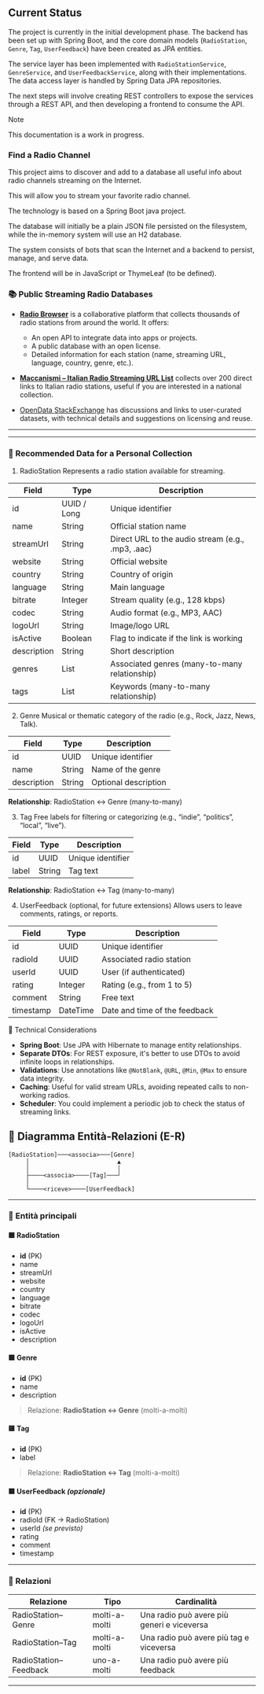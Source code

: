 ## Current Status

The project is currently in the initial development phase. The backend has been set up with Spring Boot, and the core domain models (`RadioStation`, `Genre`, `Tag`, `UserFeedback`) have been created as JPA entities.

The service layer has been implemented with `RadioStationService`, `GenreService`, and `UserFeedbackService`, along with their implementations. The data access layer is handled by Spring Data JPA repositories.

The next steps will involve creating REST controllers to expose the services through a REST API, and then developing a frontend to consume the API.

> [!NOTE]
> This documentation is a work in progress.

### Find a Radio Channel
This project aims to discover and add to a database all useful info about radio channels streaming on the Internet.

This will allow you to stream your favorite radio channel.

The technology is based on a Spring Boot java project.

The database will initially be a plain JSON file persisted on the filesystem, while the in-memory system will use an H2 database.

The system consists of bots that scan the Internet and a backend to persist, manage, and serve data.

The frontend will be in JavaScript or ThymeLeaf (to be defined).


### 📚 Public Streaming Radio Databases

- [**Radio Browser**](https://www.radio-browser.info/) is a collaborative platform that collects thousands of radio stations from around the world. It offers:
  - An open API to integrate data into apps or projects.
  - A public database with an open license.
  - Detailed information for each station (name, streaming URL, language, country, genre, etc.).

- [**Maccanismi – Italian Radio Streaming URL List**](https://www.maccanismi.it/2012/08/21/elenco-url-streaming-radio-italiane-sul-web-rtl-rds-radio-kiss-kiss-r101-virgin-radio-e-moltre-altre/) collects over 200 direct links to Italian radio stations, useful if you are interested in a national collection.

- [OpenData StackExchange](https://opendata.stackexchange.com/questions/5406/dataset-of-radio-stations-live-streaming-urls-collaboratively-curated) has discussions and links to user-curated datasets, with technical details and suggestions on licensing and reuse.

---

---

### 🧾 Recommended Data for a Personal Collection

1. RadioStation
Represents a radio station available for streaming.

Field | Type | Description
---|---|---
id | UUID / Long | Unique identifier
name | String | Official station name
streamUrl | String | Direct URL to the audio stream (e.g., .mp3, .aac)
website | String | Official website
country | String | Country of origin
language | String | Main language
bitrate | Integer | Stream quality (e.g., 128 kbps)
codec | String | Audio format (e.g., MP3, AAC)
logoUrl | String | Image/logo URL
isActive | Boolean | Flag to indicate if the link is working
description | String | Short description
genres | List<Genre> | Associated genres (many-to-many relationship)
tags | List<Tag> | Keywords (many-to-many relationship)

2. Genre
Musical or thematic category of the radio (e.g., Rock, Jazz, News, Talk).

Field | Type | Description
---|---|---
id | UUID | Unique identifier
name | String | Name of the genre
description | String | Optional description

**Relationship**: RadioStation ↔ Genre (many-to-many)

3. Tag
Free labels for filtering or categorizing (e.g., “indie”, “politics”, “local”, “live”).

Field | Type | Description
---|---|---
id | UUID | Unique identifier
label | String | Tag text

**Relationship**: RadioStation ↔ Tag (many-to-many)

4. UserFeedback (optional, for future extensions)
Allows users to leave comments, ratings, or reports.

Field | Type | Description
---|---|---
id | UUID | Unique identifier
radioId | UUID | Associated radio station
userId | UUID | User (if authenticated)
rating | Integer | Rating (e.g., from 1 to 5)
comment | String | Free text
timestamp | DateTime | Date and time of the feedback


🔧 Technical Considerations
- **Spring Boot**: Use JPA with Hibernate to manage entity relationships.
- **Separate DTOs**: For REST exposure, it's better to use DTOs to avoid infinite loops in relationships.
- **Validations**: Use annotations like `@NotBlank`, `@URL`, `@Min`, `@Max` to ensure data integrity.
- **Caching**: Useful for valid stream URLs, avoiding repeated calls to non-working radios.
- **Scheduler**: You could implement a periodic job to check the status of streaming links.


## 📐 Diagramma Entità-Relazioni (E-R)

```
[RadioStation]───<associa>───[Genre]
     │                         ▲
     │                         │
     ├────<associa>────[Tag]───┘
     │
     └────<riceve>────[UserFeedback]
```

---

### 🔹 Entità principali

#### 🟦 RadioStation
- **id** (PK)
- name
- streamUrl
- website
- country
- language
- bitrate
- codec
- logoUrl
- isActive
- description

#### 🟩 Genre
- **id** (PK)
- name
- description

> Relazione: **RadioStation ↔ Genre** (molti-a-molti)

#### 🟨 Tag
- **id** (PK)
- label

> Relazione: **RadioStation ↔ Tag** (molti-a-molti)

#### 🟥 UserFeedback *(opzionale)*
- **id** (PK)
- radioId (FK → RadioStation)
- userId *(se previsto)*
- rating
- comment
- timestamp

---

### 🔗 Relazioni

| Relazione            | Tipo           | Cardinalità               |
|----------------------|----------------|---------------------------|
| RadioStation–Genre   | molti-a-molti  | Una radio può avere più generi e viceversa |
| RadioStation–Tag     | molti-a-molti  | Una radio può avere più tag e viceversa    |
| RadioStation–Feedback| uno-a-molti    | Una radio può avere più feedback           |

---
